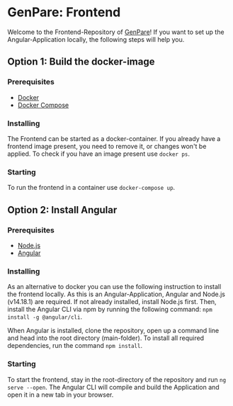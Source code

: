 # GenPare: Frontend

Welcome to the Frontend-Repository of [GenPare](https://genpare.de)! If you want to set up the Angular-Application locally, the following steps will help you.

## Option 1: Build the docker-image

### Prerequisites

- [Docker](https://docs.docker.com/get-docker/)
- [Docker Compose](https://docs.docker.com/compose/install/)

### Installing

The Frontend can be started as a docker-container. If you already have a frontend image present, you need to remove it, or changes won't be applied. To check if you have an image present use `docker ps`.

### Starting

To run the frontend in a container use `docker-compose up`.

## Option 2: Install Angular

### Prerequisites

- [Node.js](https://nodejs.org/en/download/)
- [Angular](https://angular.io/)

### Installing

As an alternative to docker you can use the following instruction to install the frontend locally. As this is an Angular-Application, Angular and Node.js (v14.18.1) are required. If not already installed, install Node.js first. Then, install the Angular CLI via npm by running the following command: `npm install -g @angular/cli`.

When Angular is installed, clone the repository, open up a command line and head into the root directory (main-folder). To install all required dependencies, run the command `npm install`.

### Starting

To start the frontend, stay in the root-directory of the repository and run `ng serve --open`. The Angular CLI will compile and build the Application and open it in a new tab in your browser.
